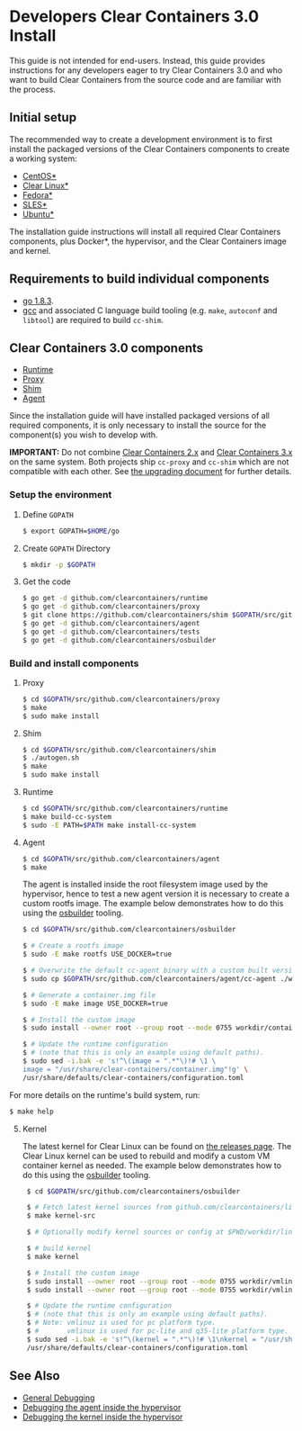 # Developers Clear Containers 3.0 Install

This guide is not intended for end-users. Instead, this guide provides
instructions for any developers eager to try Clear Containers 3.0 and who
want to build Clear Containers from the source code and are familiar with the
process.

## Initial setup

The recommended way to create a development environment is to first install the
packaged versions of the Clear Containers components to create a working
system:

  * [CentOS*](centos-installation-guide.md)
  * [Clear Linux*](clearlinux-installation-guide.md)
  * [Fedora*](fedora-installation-guide.md)
  * [SLES*](sles-installation-guide.md)
  * [Ubuntu*](ubuntu-installation-guide.md)

The installation guide instructions will install all required Clear Containers
components, plus Docker*, the hypervisor, and the Clear Containers image and
kernel.

## Requirements to build individual components

  * [go 1.8.3](https://golang.org/).
  * [gcc](https://gcc.gnu.org/) and associated C language build tooling
    (e.g. `make`, `autoconf` and `libtool`) are required
    to build `cc-shim`.

## Clear Containers 3.0 components

  * [Runtime](https://github.com/clearcontainers/runtime)
  * [Proxy](https://github.com/clearcontainers/proxy)
  * [Shim](https://github.com/clearcontainers/shim)
  * [Agent](https://github.com/clearcontainers/agent)

Since the installation guide will have installed packaged versions of
all required components, it is only necessary to install the source for
the component(s) you wish to develop with.

**IMPORTANT:** Do not combine [Clear Containers 2.x](https://github.com/01org/cc-oci-runtime) and [Clear Containers 3.x](https://github.com/clearcontainers) on the same system.
Both projects ship `cc-proxy` and `cc-shim` which are not compatible with each other.
See [the upgrading document](upgrading.md) for further details.

### Setup the environment

1. Define `GOPATH`

   ```bash
   $ export GOPATH=$HOME/go
   ```

2. Create `GOPATH` Directory

   ```bash
   $ mkdir -p $GOPATH
   ```

3. Get the code

   ```bash
   $ go get -d github.com/clearcontainers/runtime
   $ go get -d github.com/clearcontainers/proxy
   $ git clone https://github.com/clearcontainers/shim $GOPATH/src/github.com/clearcontainers/shim
   $ go get -d github.com/clearcontainers/agent
   $ go get -d github.com/clearcontainers/tests
   $ go get -d github.com/clearcontainers/osbuilder
   ```

### Build and install components

1. Proxy

   ```bash
   $ cd $GOPATH/src/github.com/clearcontainers/proxy
   $ make
   $ sudo make install
   ```

2. Shim

   ```bash
   $ cd $GOPATH/src/github.com/clearcontainers/shim
   $ ./autogen.sh
   $ make
   $ sudo make install
   ```

3. Runtime

   ```bash
   $ cd $GOPATH/src/github.com/clearcontainers/runtime
   $ make build-cc-system
   $ sudo -E PATH=$PATH make install-cc-system
   ```

4. Agent

   ```bash
   $ cd $GOPATH/src/github.com/clearcontainers/agent
   $ make
   ```

   The agent is installed inside the root filesystem image
   used by the hypervisor, hence to test a new agent version it is
   necessary to create a custom rootfs image. The example below
   demonstrates how to do this using the
	 [osbuilder](https://github.com/clearcontainers/osbuilder) tooling.

   ```bash
   $ cd $GOPATH/src/github.com/clearcontainers/osbuilder

   $ # Create a rootfs image
   $ sudo -E make rootfs USE_DOCKER=true

   $ # Overwrite the default cc-agent binary with a custom built version
   $ sudo cp $GOPATH/src/github.com/clearcontainers/agent/cc-agent ./workdir/rootfs/usr/bin/cc-agent

   $ # Generate a container.img file
   $ sudo -E make image USE_DOCKER=true

   $ # Install the custom image
   $ sudo install --owner root --group root --mode 0755 workdir/container.img /usr/share/clear-containers/

   $ # Update the runtime configuration
   $ # (note that this is only an example using default paths).
   $ sudo sed -i.bak -e 's!^\(image = ".*"\)!# \1 \
   image = "/usr/share/clear-containers/container.img"!g' \
   /usr/share/defaults/clear-containers/configuration.toml
   ```

For more details on the runtime's build system, run:

```bash
$ make help
```

5. Kernel

   The latest kernel for Clear Linux can be found on
   [the releases page](https://github.com/clearcontainers/linux/releases).
   The Clear Linux kernel can be used to rebuild and modify a custom VM
   container kernel as needed. The example below demonstrates how to do this
   using the [osbuilder](https://github.com/clearcontainers/osbuilder) tooling.

   ```bash
	$ cd $GOPATH/src/github.com/clearcontainers/osbuilder

	$ # Fetch latest kernel sources from github.com/clearcontainers/linux
	$ make kernel-src

	$ # Optionally modify kernel sources or config at $PWD/workdir/linux

	$ # build kernel
	$ make kernel

	$ # Install the custom image
	$ sudo install --owner root --group root --mode 0755 workdir/vmlinuz.container /usr/share/clear-containers/custom-vmlinuz
	$ sudo install --owner root --group root --mode 0755 workdir/vmlinux.container /usr/share/clear-containers/custom-vmlinux

	$ # Update the runtime configuration
	$ # (note that this is only an example using default paths).
	$ # Note: vmlinuz is used for pc platform type.
	$ #       vmlinux is used for pc-lite and q35-lite platform type.
	$ sudo sed -i.bak -e 's!^\(kernel = ".*"\)!# \1\nkernel = "/usr/share/clear-containers/custom-vmlinuz"!g' \
	/usr/share/defaults/clear-containers/configuration.toml
	 ```

## See Also

  * [General Debugging](../README.md#debugging)
  * [Debugging the agent inside the hypervisor](debug-agent.md)
  * [Debugging the kernel inside the hypervisor](https://github.com/clearcontainers/runtime/blob/master/docs/debug-kernel.md)
  
